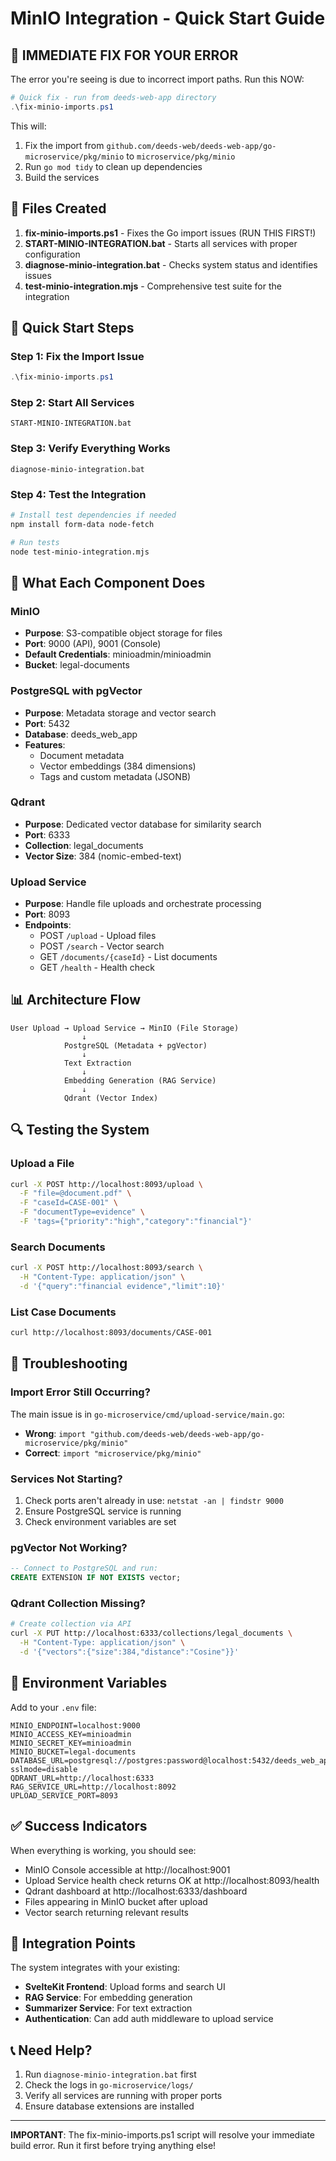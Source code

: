 # MinIO Integration - Quick Start Guide

## 🚨 IMMEDIATE FIX FOR YOUR ERROR

The error you're seeing is due to incorrect import paths. Run this NOW:

```powershell
# Quick fix - run from deeds-web-app directory
.\fix-minio-imports.ps1
```

This will:
1. Fix the import from `github.com/deeds-web/deeds-web-app/go-microservice/pkg/minio` to `microservice/pkg/minio`
2. Run `go mod tidy` to clean up dependencies
3. Build the services

## 📁 Files Created

1. **fix-minio-imports.ps1** - Fixes the Go import issues (RUN THIS FIRST!)
2. **START-MINIO-INTEGRATION.bat** - Starts all services with proper configuration
3. **diagnose-minio-integration.bat** - Checks system status and identifies issues
4. **test-minio-integration.mjs** - Comprehensive test suite for the integration

## 🚀 Quick Start Steps

### Step 1: Fix the Import Issue
```powershell
.\fix-minio-imports.ps1
```

### Step 2: Start All Services
```batch
START-MINIO-INTEGRATION.bat
```

### Step 3: Verify Everything Works
```batch
diagnose-minio-integration.bat
```

### Step 4: Test the Integration
```bash
# Install test dependencies if needed
npm install form-data node-fetch

# Run tests
node test-minio-integration.mjs
```

## 🔧 What Each Component Does

### MinIO
- **Purpose**: S3-compatible object storage for files
- **Port**: 9000 (API), 9001 (Console)
- **Default Credentials**: minioadmin/minioadmin
- **Bucket**: legal-documents

### PostgreSQL with pgVector
- **Purpose**: Metadata storage and vector search
- **Port**: 5432
- **Database**: deeds_web_app
- **Features**: 
  - Document metadata
  - Vector embeddings (384 dimensions)
  - Tags and custom metadata (JSONB)

### Qdrant
- **Purpose**: Dedicated vector database for similarity search
- **Port**: 6333
- **Collection**: legal_documents
- **Vector Size**: 384 (nomic-embed-text)

### Upload Service
- **Purpose**: Handle file uploads and orchestrate processing
- **Port**: 8093
- **Endpoints**:
  - POST `/upload` - Upload files
  - POST `/search` - Vector search
  - GET `/documents/{caseId}` - List documents
  - GET `/health` - Health check

## 📊 Architecture Flow

```
User Upload → Upload Service → MinIO (File Storage)
                ↓
            PostgreSQL (Metadata + pgVector)
                ↓
            Text Extraction
                ↓
            Embedding Generation (RAG Service)
                ↓
            Qdrant (Vector Index)
```

## 🔍 Testing the System

### Upload a File
```bash
curl -X POST http://localhost:8093/upload \
  -F "file=@document.pdf" \
  -F "caseId=CASE-001" \
  -F "documentType=evidence" \
  -F 'tags={"priority":"high","category":"financial"}'
```

### Search Documents
```bash
curl -X POST http://localhost:8093/search \
  -H "Content-Type: application/json" \
  -d '{"query":"financial evidence","limit":10}'
```

### List Case Documents
```bash
curl http://localhost:8093/documents/CASE-001
```

## 🐛 Troubleshooting

### Import Error Still Occurring?
The main issue is in `go-microservice/cmd/upload-service/main.go`:
- **Wrong**: `import "github.com/deeds-web/deeds-web-app/go-microservice/pkg/minio"`
- **Correct**: `import "microservice/pkg/minio"`

### Services Not Starting?
1. Check ports aren't already in use: `netstat -an | findstr 9000`
2. Ensure PostgreSQL service is running
3. Check environment variables are set

### pgVector Not Working?
```sql
-- Connect to PostgreSQL and run:
CREATE EXTENSION IF NOT EXISTS vector;
```

### Qdrant Collection Missing?
```bash
# Create collection via API
curl -X PUT http://localhost:6333/collections/legal_documents \
  -H "Content-Type: application/json" \
  -d '{"vectors":{"size":384,"distance":"Cosine"}}'
```

## 📝 Environment Variables

Add to your `.env` file:
```env
MINIO_ENDPOINT=localhost:9000
MINIO_ACCESS_KEY=minioadmin
MINIO_SECRET_KEY=minioadmin
MINIO_BUCKET=legal-documents
DATABASE_URL=postgresql://postgres:password@localhost:5432/deeds_web_app?sslmode=disable
QDRANT_URL=http://localhost:6333
RAG_SERVICE_URL=http://localhost:8092
UPLOAD_SERVICE_PORT=8093
```

## ✅ Success Indicators

When everything is working, you should see:
- MinIO Console accessible at http://localhost:9001
- Upload Service health check returns OK at http://localhost:8093/health
- Qdrant dashboard at http://localhost:6333/dashboard
- Files appearing in MinIO bucket after upload
- Vector search returning relevant results

## 🔗 Integration Points

The system integrates with your existing:
- **SvelteKit Frontend**: Upload forms and search UI
- **RAG Service**: For embedding generation
- **Summarizer Service**: For text extraction
- **Authentication**: Can add auth middleware to upload service

## 📞 Need Help?

1. Run `diagnose-minio-integration.bat` first
2. Check the logs in `go-microservice/logs/`
3. Verify all services are running with proper ports
4. Ensure database extensions are installed

---

**IMPORTANT**: The fix-minio-imports.ps1 script will resolve your immediate build error. Run it first before trying anything else!
